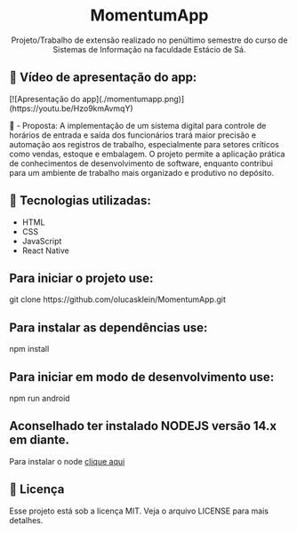 <h1 align="center"> MomentumApp </h1>
<p align="center">Projeto/Trabalho de extensão realizado no penúltimo semestre do curso de Sistemas de Informação na faculdade Estácio de Sá.</p>

<h2>🚀 Vídeo de apresentação do app:</h2>
[![Apresentação do app](./momentumapp.png)](https://youtu.be/Hzo9kmAvmqY)

📖 - Proposta: A implementação de um sistema digital para controle de horários de entrada e saída dos funcionários trará maior precisão e automação aos registros de trabalho, especialmente para setores críticos como vendas, estoque e embalagem. O projeto permite a aplicação prática de conhecimentos de desenvolvimento de software, enquanto contribui para um ambiente de trabalho mais organizado e produtivo no depósito.

<h2>🚀 Tecnologias utilizadas: </h2>

- HTML
- CSS
- JavaScript
- React Native

<h2>Para iniciar o projeto use: </h2>
git clone https://github.com/olucasklein/MomentumApp.git

<h2>Para instalar as dependências use:</h2>
npm install

<h2>Para iniciar em modo de desenvolvimento use:</h2>
npm run android

<h2>Aconselhado ter instalado NODEJS versão 14.x em diante.</h2>

Para instalar o node [clique aqui](https://nodejs.org/en/)

<h2>📝 Licença</h2>
Esse projeto está sob a licença MIT. Veja o arquivo LICENSE para mais detalhes.
